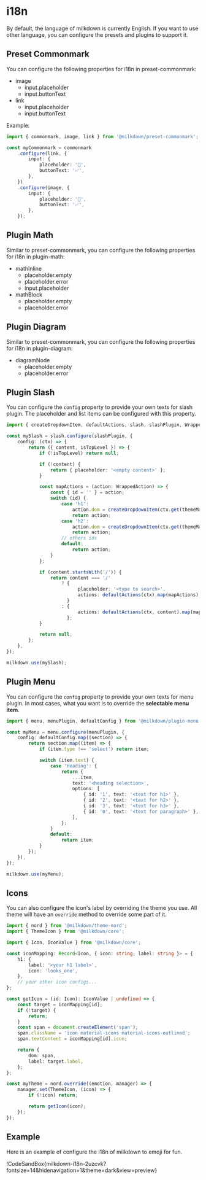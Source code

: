 # i18n

By default, the language of milkdown is currently English.
If you want to use other language, you can configure the presets and plugins to support it.

## Preset Commonmark

You can configure the following properties for i18n in preset-commonmark:

-   image
    -   input.placeholder
    -   input.buttonText
-   link
    -   input.placeholder
    -   input.buttonText

Example:

```typescript
import { commonmark, image, link } from '@milkdown/preset-commonmark';

const myCommonmark = commonmark
    .configure(link, {
        input: {
            placeholder: '👻',
            buttonText: '✅',
        },
    })
    .configure(image, {
        input: {
            placeholder: '👻',
            buttonText: '✅',
        },
    });
```

## Plugin Math

Similar to preset-commonmark, you can configure the following properties for i18n in plugin-math:

-   mathInline
    -   placeholder.empty
    -   placeholder.error
    -   input.placeholder
-   mathBlock
    -   placeholder.empty
    -   placeholder.error

## Plugin Diagram

Similar to preset-commonmark, you can configure the following properties for i18n in plugin-diagram:

-   diagramNode
    -   placeholder.empty
    -   placeholder.error

## Plugin Slash

You can configure the `config` property to provide your own texts for slash plugin.
The placeholder and list items can be configured with this property.

```typescript
import { createDropdownItem, defaultActions, slash, slashPlugin, WrappedAction } from '@milkdown/plugin-slash';

const mySlash = slash.configure(slashPlugin, {
    config: (ctx) => {
        return ({ content, isTopLevel }) => {
            if (!isTopLevel) return null;

            if (!content) {
                return { placeholder: '<empty content>' };
            }

            const mapActions = (action: WrappedAction) => {
                const { id = '' } = action;
                switch (id) {
                    case 'h1':
                        action.dom = createDropdownItem(ctx.get(themeManagerCtx), '<heading 1>', 'h1');
                        return action;
                    case 'h2':
                        action.dom = createDropdownItem(ctx.get(themeManagerCtx), '<heading 2>', 'h2');
                        return action;
                    // others ids
                    default:
                        return action;
                }
            };

            if (content.startsWith('/')) {
                return content === '/'
                    ? {
                          placeholder: '<type to search>',
                          actions: defaultActions(ctx).map(mapActions),
                      }
                    : {
                          actions: defaultActions(ctx, content).map(mapActions),
                      };
            }

            return null;
        };
    },
});

milkdown.use(mySlash);
```

## Plugin Menu

You can configure the `config` property to provide your own texts for menu plugin.
In most cases, what you want is to override the **selectable menu item**.

```typescript
import { menu, menuPlugin, defaultConfig } from '@milkdown/plugin-menu';

const myMenu = menu.configure(menuPlugin, {
    config: defaultConfig.map((section) => {
        return section.map((item) => {
            if (item.type !== 'select') return item;

            switch (item.text) {
                case 'Heading': {
                    return {
                        ...item,
                        text: '<heading selection>',
                        options: [
                            { id: '1', text: '<text for h1>' },
                            { id: '2', text: '<text for h2>' },
                            { id: '3', text: '<text for h3>' },
                            { id: '0', text: '<text for paragraph>' },
                        ],
                    };
                }
                default:
                    return item;
            }
        });
    }),
});

milkdown.use(myMenu);
```

## Icons

You can also configure the icon's label by overriding the theme you use.
All theme will have an `override` method to override some part of it.

```typescript
import { nord } from '@milkdown/theme-nord';
import { ThemeIcon } from '@milkdown/core';

import { Icon, IconValue } from '@milkdown/core';

const iconMapping: Record<Icon, { icon: string; label: string }> = {
    h1: {
        label: '<your h1 label>',
        icon: 'looks_one',
    },
    // your other icon configs...
};

const getIcon = (id: Icon): IconValue | undefined => {
    const target = iconMapping[id];
    if (!target) {
        return;
    }
    const span = document.createElement('span');
    span.className = 'icon material-icons material-icons-outlined';
    span.textContent = iconMapping[id].icon;

    return {
        dom: span,
        label: target.label,
    };
};

const myTheme = nord.override((emotion, manager) => {
    manager.set(ThemeIcon, (icon) => {
        if (!icon) return;

        return getIcon(icon);
    });
});
```

## Example

Here is an example of configure the i18n of milkdown to emoji for fun.

!CodeSandBox{milkdown-i18n-2uzcvk?fontsize=14&hidenavigation=1&theme=dark&view=preview}
